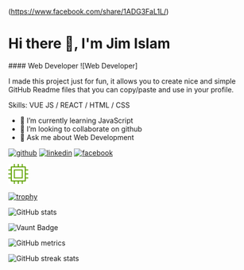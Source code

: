 (https://www.facebook.com/share/1ADG3FaL1L/)
<h1>Hi there 👋, I'm Jim Islam</h1>
#### Web Developer
![Web Developer]

I made this project just for fun, it allows you to create nice and simple GitHub Readme files that you can copy/paste and use in your profile.

Skills: VUE JS / REACT / HTML / CSS

- 🌱 I’m currently learning JavaScript 
- 👯 I’m looking to collaborate on github 
- 💬 Ask me about Web Development 


[<img src='https://cdn.jsdelivr.net/npm/simple-icons@3.0.1/icons/github.svg' alt='github' height='40'>](https://github.com/Jim-islam25)  [<img src='https://cdn.jsdelivr.net/npm/simple-icons@3.0.1/icons/linkedin.svg' alt='linkedin' height='40'>](https://www.linkedin.com/in/linkedin.com/in/jim-islam-51040034a/)  [<img src='https://cdn.jsdelivr.net/npm/simple-icons@3.0.1/icons/facebook.svg' alt='facebook' height='40'>](https://www.facebook.com/https://www.facebook.com/share/18VNgZQ8ps/)  

<a href='https://docs.github.com/en/developers'><img src='https://raw.githubusercontent.com/acervenky/animated-github-badges/master/assets/devbadge.gif' width='40' height='40'></a> 

[![trophy](https://github-profile-trophy.vercel.app/?username=Jim-islam25)](https://github.com/ryo-ma/github-profile-trophy)

![GitHub stats](https://github-readme-stats.vercel.app/api?username=Jim-islam25&show_icons=true&count_private=true)  

![Vaunt Badge](https://api.vaunt.dev/v1/github/entities/Jim-islam25/contributions?format=svg&private=true)  

![GitHub metrics](https://metrics.lecoq.io/Jim-islam25)  

![GitHub streak stats](https://streak-stats.demolab.com/?user=Jim-islam25)  

